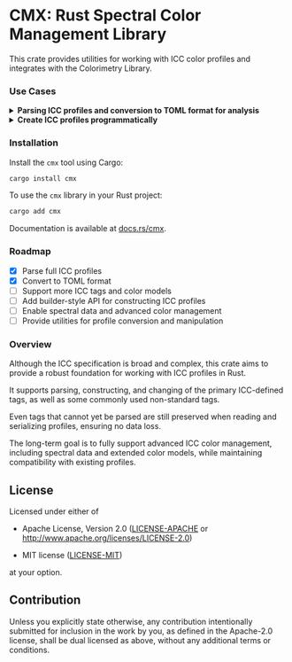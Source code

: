 # CMX: Rust Spectral Color Management Library
<!-- cargo-rdme start -->

This crate provides utilities for working with ICC color profiles
and integrates with the Colorimetry Library.

### Use Cases
<details><summary><strong>Parsing ICC profiles and conversion to TOML format for analysis</strong></summary>
After installing the library, you can parse an ICC profile and convert it to a TOML format using the `cmx` command-line tool:

```bash
cmx profile.icc -o profile.toml
```

Each ICC profile tag is mapped to a key in the TOML file, with the
corresponding values serialized as key-value pairs.
All values are written as single-line entries to ensure the TOML output
remains human-readable and easy to inspect.

Example of a parsed ICC profile in TOML format:

```toml
profile_size = 548
cmm = "Apple"
version = "4.0"
device_class = "Display"
color_space = "RGB"
pcs = "XYZ"
creation_datetime = "2015-10-14 13:08:56 UTC"
primary_platform = "Apple"
manufacturer = "APPL"
rendering_intent = "Perceptual"
pcs_illuminant = [0.9642, 1.0, 0.8249]
creator = "appl"
profile_id = "53410ea9facdd9fb57cc74868defc33f"

[desc]
ascii = "SMPTE RP 431-2-2007 DCI (P3)"

[cprt]
text = "Copyright Apple Inc., 2015"

[wtpt]
xyz = [0.894592, 1.0, 0.954422]

[rXYZ]
xyz = [0.48616, 0.226685, -0.000809]

[gXYZ]
xyz = [0.323853, 0.710327, 0.043228]

[bXYZ]
xyz = [0.15419, 0.062988, 0.782471]

[rTRC]
g = 2.60001

[chad]
matrix = [
    [1.073822, 0.038803, -0.036896],
    [0.055573, 0.963989, -0.014343],
    [-0.004272, 0.005295, 0.862778]
]

[bTRC]
g = 2.60001

[gTRC]
g = 2.60001

 ```
</details>
<details><summary><strong>Create ICC profiles programmatically</strong></summary>
You can also use the `cmx` library to create ICC profiles programmatically in Rust.
The library provides a builder-style API for constructing profiles,
allowing you to set various tags and properties.
 
Here is an example for creating a Display P3 ICC profile:

```rust
use cmx::tag::tags::*;
let display_p3_example = DisplayProfile::new()
    // set creation date, if omitted, the current date and time are used
    .with_creation_date(chrono::Utc.with_ymd_and_hms(2025, 8, 28, 0, 0, 0).unwrap())
    .with_tag(ProfileDescriptionTag)
        .as_text_description(|text| {
            text.set_ascii("Display P3");
        })
    .with_tag(CopyrightTag)
        .as_text(|text| {
            text.set_text("CC0");
        })
    .with_tag(MediaWhitePointTag)
        .as_xyz_array(|xyz| {
            xyz.set([0.950455, 1.00000, 1.08905]);
        })
    .with_tag(RedMatrixColumnTag)
        .as_xyz_array(|xyz| {
            xyz.set([0.515121, 0.241196, -0.001053]);
        })
    .with_tag(GreenMatrixColumnTag)
        .as_xyz_array(|xyz| {
            xyz.set([0.291977, 0.692245, 0.041885]);
        })
    .with_tag(BlueMatrixColumnTag)
        .as_xyz_array(|xyz| {
            xyz.set([0.157104, 0.066574, 0.784073]);
        })
    .with_tag(RedTRCTag)
        .as_parametric_curve(|para| {
            para.set_parameters([2.39999, 0.94786, 0.05214, 0.07739, 0.04045]);
        })
    .with_tag(BlueTRCTag)
        .as_parametric_curve(|para| {
            para.set_parameters([2.39999, 0.94786, 0.05214, 0.07739, 0.04045]);
        })
    .with_tag(GreenTRCTag)
        .as_parametric_curve(|para| {
            para.set_parameters([2.39999, 0.94786, 0.05214, 0.07739, 0.04045]);
        })
    .with_tag(ChromaticAdaptationTag)
        .as_sf15_fixed_16_array(|array| {
            array.set([
                 1.047882, 0.022919, -0.050201,
                 0.029587, 0.990479, -0.017059,
                -0.009232, 0.015076,  0.751678
            ]);
        })
    .with_profile_id() // calculate and add profile ID to the profile
    ;

display_p3_example.write("tmp/display_p3_example.icc")?;
let display_p3_read_back = cmx::profile::Profile::read("tmp/display_p3_example.icc")?;
assert_eq!(
    display_p3_read_back.profile_id_as_hex_string(),
    "617028e1 e1014e15 91f178a9 fb8efc92"
);
assert_eq!(display_p3_read_back.profile_size(), 524);
```
Not all ICC tag types are supported yet, but please submit a pull request, or an issue if you need additional tags to be supported.

</details>



### Installation

Install the `cmx` tool using Cargo:

```bash
cargo install cmx
```

To use the `cmx` library in your Rust project:

```bash
cargo add cmx
```

Documentation is available at [docs.rs/cmx](https://docs.rs/cmx).

### Roadmap

- [x] Parse full ICC profiles
- [x] Convert to TOML format
- [ ] Support more ICC tags and color models
- [ ] Add builder-style API for constructing ICC profiles
- [ ] Enable spectral data and advanced color management
- [ ] Provide utilities for profile conversion and manipulation

### Overview

Although the ICC specification is broad and complex, this crate aims
to provide a robust foundation for working with ICC profiles in Rust.

It supports parsing, constructing, and changing of the primary ICC-defined tags,
as well as some commonly used non-standard tags.

Even tags that cannot yet be parsed are still preserved when reading
and serializing profiles, ensuring no data loss.

The long-term goal is to fully support advanced ICC color management,
including spectral data and extended color models, while maintaining
compatibility with existing profiles.

<!-- cargo-rdme end -->

## License

Licensed under either of

- Apache License, Version 2.0
  ([LICENSE-APACHE](LICENSE-APACHE) or <http://www.apache.org/licenses/LICENSE-2.0>)

- MIT license
  ([LICENSE-MIT](LICENSE-MIT))

at your option.

## Contribution

Unless you explicitly state otherwise, any contribution intentionally submitted
for inclusion in the work by you, as defined in the Apache-2.0 license, shall be
dual licensed as above, without any additional terms or conditions.
